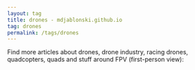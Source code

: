 ```yaml
---
layout: tag
title: drones - mdjablonski.github.io
tag: drones
permalink: /tags/drones
---
```


Find more articles about drones, drone industry, racing drones, quadcopters, quads and stuff around FPV (first-person view):